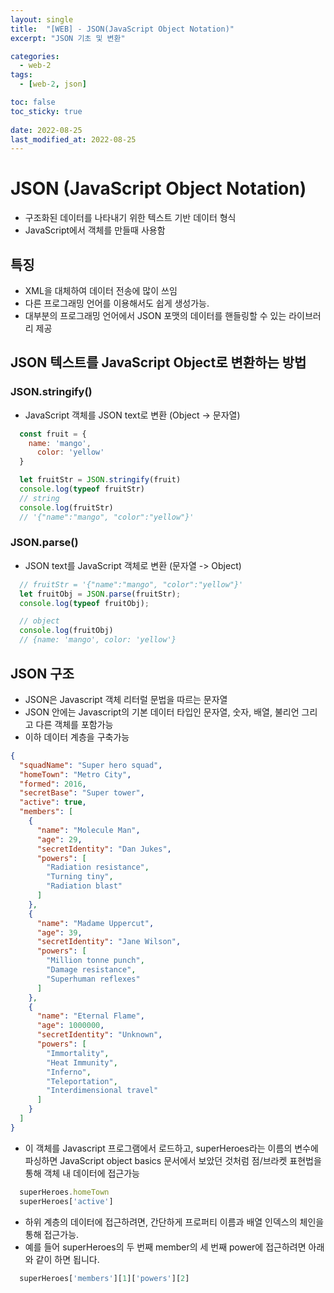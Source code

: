 ```yaml
---
layout: single
title:  "[WEB] - JSON(JavaScript Object Notation)"
excerpt: "JSON 기초 및 변환"

categories:
  - web-2
tags:
  - [web-2, json]

toc: false
toc_sticky: true
 
date: 2022-08-25
last_modified_at: 2022-08-25
---
```


# JSON (JavaScript Object Notation)
  - 구조화된 데이터를 나타내기 위한 텍스트 기반 데이터 형식
  - JavaScript에서 객체를 만들때 사용함

## 특징
  - XML을 대체하여 데이터 전송에 많이 쓰임
  - 다른 프로그래밍 언어를 이용해서도 쉽게 생성가능. 
  - 대부분의 프로그래밍 언어에서 JSON 포맷의 데이터를 핸들링할 수 있는 라이브러리 제공

## JSON 텍스트를 JavaScript Object로 변환하는 방법
### JSON.stringify()
  - JavaScript 객체를 JSON text로 변환
  (Object -> 문자열)

  ``` javascript
    const fruit = {
      name: 'mango',
        color: 'yellow'
    }

    let fruitStr = JSON.stringify(fruit)
    console.log(typeof fruitStr)
    // string
    console.log(fruitStr)
    // '{"name":"mango", "color":"yellow"}'
  ```


### JSON.parse()
  - JSON text를 JavaScript 객체로 변환 
    (문자열 -> Object)

  ``` javascript
    // fruitStr = '{"name":"mango", "color":"yellow"}'
    let fruitObj = JSON.parse(fruitStr);
    console.log(typeof fruitObj);

    // object
    console.log(fruitObj)
    // {name: 'mango', color: 'yellow'}
  ```

## JSON 구조
  - JSON은 Javascript 객체 리터럴 문법을 따르는 문자열
  - JSON 안에는 Javascript의 기본 데이터 타입인 문자열, 숫자, 배열, 불리언 그리고 다른 객체를 포함가능 
  - 이하 데이터 계층을 구축가능 

``` json
{
  "squadName": "Super hero squad",
  "homeTown": "Metro City",
  "formed": 2016,
  "secretBase": "Super tower",
  "active": true,
  "members": [
    {
      "name": "Molecule Man",
      "age": 29,
      "secretIdentity": "Dan Jukes",
      "powers": [
        "Radiation resistance",
        "Turning tiny",
        "Radiation blast"
      ]
    },
    {
      "name": "Madame Uppercut",
      "age": 39,
      "secretIdentity": "Jane Wilson",
      "powers": [
        "Million tonne punch",
        "Damage resistance",
        "Superhuman reflexes"
      ]
    },
    {
      "name": "Eternal Flame",
      "age": 1000000,
      "secretIdentity": "Unknown",
      "powers": [
        "Immortality",
        "Heat Immunity",
        "Inferno",
        "Teleportation",
        "Interdimensional travel"
      ]
    }
  ]
}
```

- 이 객체를 Javascript 프로그램에서 로드하고, superHeroes라는 이름의 변수에 파싱하면 JavaScript object basics 문서에서 보았던 것처럼 점/브라켓 표현법을 통해 객체 내 데이터에 접근가능

``` javascript
  superHeroes.homeTown
  superHeroes['active']
```

- 하위 계층의 데이터에 접근하려면, 간단하게 프로퍼티 이름과 배열 인덱스의 체인을 통해 접근가능. 
- 예를 들어 superHeroes의 두 번째 member의 세 번째 power에 접근하려면 아래와 같이 하면 됩니다.

``` javascript
  superHeroes['members'][1]['powers'][2]
```  